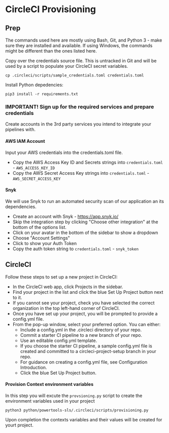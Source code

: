 # CircleCI Provisioning

## Prep

The commands used here are mostly using Bash, Git, and Python 3 - make sure they are installed and available. If using Windows, the commands might be different than the ones listed here.

Copy over the credentials source file. This is untracked in Git and will be used by a script to populate your CircleCI secret variables.

```
cp .circleci/scripts/sample_credentials.toml credentials.toml
```

Install Python depedencies:

```
pip3 install -r requirements.txt
```

### IMPORTANT! Sign up for the required services and prepare credentials

Create accounts in the 3rd party services you intend to integrate your pipelines with.

#### AWS IAM Account

Input your AWS credentials into the credentials.toml file.

- Copy the AWS Access Key ID and Secrets strings into `credentials.toml` - `AWS_ACCESS_KEY_ID`
- Copy the AWS Secret Access Key strings into `credentials.toml` - `AWS_SECRET_ACCESS_KEY`

#### Snyk

We will use Snyk to run an automated security scan of our application an its dependencies. 

- Create an account with Snyk - https://app.snyk.io/
- Skip the integration step by clicking "Choose other integration" at the bottom of the options list.
- Click on your avatar in the bottom of the sidebar to show a dropdown
- Choose "Account Settings"
- Click to show your Auth Token
- Copy the auth token string to `credentials.toml` - `snyk_token` 

## CircleCI

Follow these steps to set up a new project in CircleCI:

- In the CircleCI web app, click Projects in the sidebar.
- Find your project in the list and click the blue Set Up Project button next to it.
- If you cannot see your project, check you have selected the correct organization in the top left-hand corner of CircleCI.
- Once you have set up your project, you will be prompted to provide a config.yml file.
- From the pop-up window, select your preferred option. You can either:
    - Include a config.yml in the .circleci directory of your repo.
    - Commit a starter CI pipeline to a new branch of your repo.
    - Use an editable config.yml template.
    - If you choose the starter CI pipeline, a sample config.yml file is created and committed to a circleci-project-setup branch in your repo.
    - For guidance on creating a config.yml file, see Configuration Introduction.
    - Click the blue Set Up Project button.

#### Provision Context environment variables

In this step you will excute the `provsioning.py` script to create the environment variables used in your project

```
python3 python/powertools-sls/.circleci/scripts/provisioning.py
```

Upon completion the contexts variables and their values will be created for yourt project.

<!-- #### Terraform Cloud

Provision Terraform Cloud.

- Create an account with Terraform Cloud - https://app.terraform.io/ 
- Go to your user settings by clicking on your avatar (top left), and select "User Settings"
- From there, click on "Tokens"
- Create an API token
- Copy the token string to `credentials.toml` - `tf_cloud_token` -->

